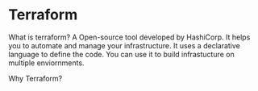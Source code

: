# Terraform


What is terraform?
A Open-source tool developed by HashiCorp. It helps you to automate and manage your infrastructure. It uses a declarative language to define the code. You can use it to build infrastucture on multiple enviornments.

Why Terraform?
